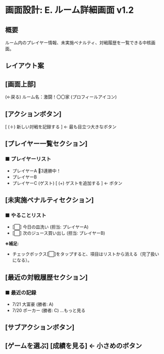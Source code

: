 # 画面設計: E. ルーム詳細画面 v1.2

## 概要
ルーム内のプレイヤー情報、未実施ペナルティ、対戦履歴を一覧できる中核画面。

## レイアウト案

[画面上部]
-----------------------------------------
(←戻る)      ルーム名：激闘！〇〇家       (プロフィールアイコン)

[アクションボタン]
-----------------------------------------
[ (＋) 新しい対戦を記録する ]  <- 最も目立つ大きなボタン

[プレイヤー一覧セクション]
-----------------------------------------
### ■ プレイヤーリスト
  - プレイヤーA 👑3連勝中！
  - プレイヤーB
  - プレイヤーC (ゲスト)
  [ (+) ゲストを追加する ] <- ボタン

[未実施ペナルティセクション]
-----------------------------------------
### ■ やることリスト
  - [⬜︎] 今日の皿洗い (担当: プレイヤーA)
  - [⬜︎] 次のジュース買い出し (担当: プレイヤーB)
  
  **※補足:**
  - チェックボックス[⬜︎]をタップすると、項目はリストから消える（完了扱いになる）。

[最近の対戦履歴セクション]
-----------------------------------------
### ■ 最近の記録
  - 7/21 大富豪 (勝者: A)
  - 7/20 ポーカー (勝者: C)
  ...もっと見る

[サブアクションボタン]
-----------------------------------------
[ゲームを選ぶ] [成績を見る]  <- 小さめのボタン
-----------------------------------------
